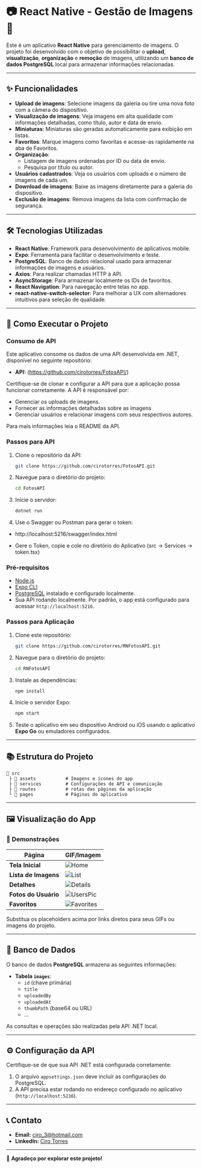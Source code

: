 # 📷 React Native - Gestão de Imagens 📱

Este é um aplicativo **React Native** para gerenciamento de imagens. O projeto foi desenvolvido com o objetivo de possibilitar o **upload**, **visualização**, **organização** e **remoção** de imagens, utilizando um **banco de dados PostgreSQL** local para armazenar informações relacionadas.

---

## ✨ Funcionalidades

- **Upload de imagens**: Selecione imagens da galeria ou tire uma nova foto com a câmera do dispositivo.
- **Visualização de imagens**: Veja imagens em alta qualidade com informações detalhadas, como título, autor e data de envio.
- **Miniaturas**: Miniaturas são geradas automaticamente para exibição em listas.
- **Favoritos**: Marque imagens como favoritas e acesse-as rapidamente na aba de Favoritos.
- **Organização**:
  - Listagem de imagens ordenadas por ID ou data de envio.
  - Pesquisa por título ou autor.
- **Usuários cadastrados**: Veja os usuários com uploads e o número de imagens de cada um.
- **Download de imagens**: Baixe as imagens diretamente para a galeria do dispositivo.
- **Exclusão de imagens**: Remova imagens da lista com confirmação de segurança.

---

## 🛠️ Tecnologias Utilizadas

- **React Native**: Framework para desenvolvimento de aplicativos mobile.
- **Expo**: Ferramenta para facilitar o desenvolvimento e teste.
- **PostgreSQL**: Banco de dados relacional usado para armazenar informações de imagens e usuários.
- **Axios**: Para realizar chamadas HTTP à API.
- **AsyncStorage**: Para armazenar localmente os IDs de favoritos.
- **React Navigation**: Para navegação entre telas no app.
- **react-native-switch-selector**: Para melhorar a UX com alternadores intuitivos para seleção de qualidade.

---

## 🚀 Como Executar o Projeto

### Consumo de API
Este aplicativo consome os dados de uma API desenvolvida em .NET, disponível no seguinte repositório:
- **API:** (https://github.com/cirotorres/FotosAPI/)

Certifique-se de clonar e configurar a API para que a aplicação possa funcionar corretamente. A API é responsável por:
- Gerenciar os uploads de imagens.
- Fornecer as informações detalhadas sobre as imagens
- Gerenciar usuários e relacionar imagens com seus respectivos autores.

Para mais informações leia o README da API. 

### Passos para API

1. Clone o repositório da API:
   ```bash
   git clone https://github.com/cirotorres/FotosAPI.git
   ```
2. Navegue para o diretório do projeto:
   ```bash
   cd FotosAPI
   ```
3. Inicie o servidor:
   ```bash
   dotnet run
   ```
2. Use o Swagger ou Postman para gerar o token:

 - http://localhost:5216/swagger/index.html

 - Gere o Token, copie e cole no diretório do Aplicativo (src -> Services -> token.tsx) 
  

### Pré-requisitos

- [Node.js](https://nodejs.org/)
- [Expo CLI](https://expo.dev/)
- [PostgreSQL](https://www.postgresql.org/) instalado e configurado localmente.
- Sua API rodando localmente. Por padrão, o app está configurado para acessar `http://localhost:5216`.

### Passos para Aplicação

1. Clone este repositório:
   ```bash
   git clone https://github.com/cirotorres/RNFotosAPI.git
   ```
2. Navegue para o diretório do projeto:
   ```bash
   cd RNFotosAPI
   ```
3. Instale as dependências:
   ```bash
   npm install
   ```
4. Inicie o servidor Expo:
   ```bash
   npm start
   ```
5. Teste o aplicativo em seu dispositivo Android ou iOS usando o aplicativo **Expo Go** ou emuladores configurados.

---

## 📚 Estrutura do Projeto

```
💂 src
 ├ 📂 assets           # Imagens e ícones do app
 ├ 📂 services         # Configurações de API e comunicação
 ├ 📂 routes           # rotas das páginas da aplicação
 └ 📂 pages            # Páginas do aplicativo
```

---

## 🖼 Visualização do App

### 🔀 Demonstrações

| **Página**             | **GIF/Imagem**                                      |
|------------------------|-----------------------------------------------------|
| **Tela Inicial**       | ![Home](./src/assets/IMG_9660.png)                  |
| **Lista de Imagens**   | ![List](./src/assets/IMG_9661.png)                  |
| **Detalhes**           | ![Details](./src/assets/IMG_9662.png)               |
| **Fotos do Usuário**   | ![UsersPic](./src/assets/IMG_9664.png)              |
| **Favoritos**          | ![Favorites](./src/assets/IMG_9663.png)             |

Substitua os placeholders acima por links diretos para seus GIFs ou imagens do projeto.

---

## 🎲 Banco de Dados

O banco de dados **PostgreSQL** armazena as seguintes informações:

- **Tabela `images`**:
  - `id` (chave primária)
  - `title`
  - `uploadedBy`
  - `uploadedAt`
  - `thumbPath` (base64 ou URL)
  - ...

As consultas e operações são realizadas pela API .NET local.

---

## ⚙️ Configuração da API

Certifique-se de que sua API .NET está configurada corretamente:

1. O arquivo `appsettings.json` deve incluir as configurações do PostgreSQL.
2. A API precisa estar rodando no endereço configurado no aplicativo (`http://localhost:5216`).

---

## 📞 Contato

- **Email:** ciro_3@hotmail.com
- **LinkedIn:** [Ciro Torres](https://github.com/cirotorres/)

---

🚀 **Agradeço por explorar este projeto!**
